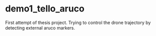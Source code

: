 # demo1_tello_aruco
First attempt of thesis project. Trying to control the drone trajectory by detecting external aruco markers.


